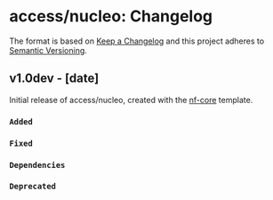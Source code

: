 # access/nucleo: Changelog

The format is based on [Keep a Changelog](https://keepachangelog.com/en/1.0.0/)
and this project adheres to [Semantic Versioning](https://semver.org/spec/v2.0.0.html).

## v1.0dev - [date]

Initial release of access/nucleo, created with the [nf-core](https://nf-co.re/) template.

### `Added`

### `Fixed`

### `Dependencies`

### `Deprecated`
